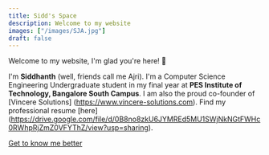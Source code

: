 ```yaml
---
title: Sidd's Space
description: Welcome to my website
images: ["/images/SJA.jpg"]
draft: false
---
```


Welcome to my website, I'm glad you're here! :wave:

I'm **Siddhanth** (well, friends call me Ajri). I'm a Computer Science Engineering Undergraduate student in my final year at **PES Institute of Technology, Bangalore South Campus**. I am also the proud co-founder of [Vincere Solutions] (https://www.vincere-solutions.com). Find my professional resume [here] (https://drive.google.com/file/d/0B8no8zkU6JYMREd5MU1SWjNkNGtFWHc0RWhpRjZmZ0VFYThZ/view?usp=sharing).

[Get to know me better](/about "Get to know me better")
